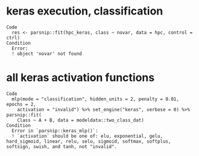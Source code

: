 # keras execution, classification

    Code
      res <- parsnip::fit(hpc_keras, class ~ novar, data = hpc, control = ctrl)
    Condition
      Error:
      ! object 'novar' not found

# all keras activation functions

    Code
      mlp(mode = "classification", hidden_units = 2, penalty = 0.01, epochs = 2,
        activation = "invalid") %>% set_engine("keras", verbose = 0) %>% parsnip::fit(
        Class ~ A + B, data = modeldata::two_class_dat)
    Condition
      Error in `parsnip::keras_mlp()`:
      ! `activation` should be one of: elu, exponential, gelu, hard_sigmoid, linear, relu, selu, sigmoid, softmax, softplus, softsign, swish, and tanh, not "invalid".